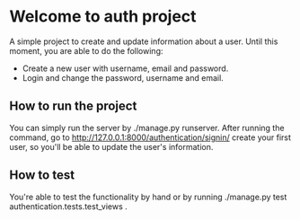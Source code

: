 <h1>Welcome to auth project</h1>
A simple project to create and update information about a user.
Until this moment, you are able to do the following:
<ul>
    <li>Create a new user with username, email and password.</li>
    <li>Login and change the password, username  and email.</li>
</ul>

<h2>How to run the project</h2>

You can simply run the server by ./manage.py runserver. After running the command, go to http://127.0.0.1:8000/authentication/signin/ create your first user, so you'll be able to update the user's information.

<h2>How to test</h2>

You're able to test the functionality by hand or by running ./manage.py test authentication.tests.test_views .
